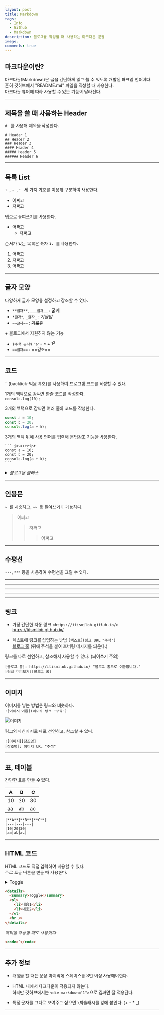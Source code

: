 ```yaml
---
layout: post
title: Markdown
tags:
  - Info
  - Github
  - Markdown
description: 블로그를 작성할 때 사용하는 마크다운 문법
image:
comments: true
---
```


## 마크다운이란?

마크다운(Markdown)은 글을 간단하게 읽고 쓸 수 있도록 개발된 마크업 언어이다.  
흔히 깃허브에서 "README.md" 파일을 작성할 때 사용한다.  
마크다운 뷰어에 따라 사용할 수 있는 기능이 달라진다.

---

## 제목을 쓸 때 사용하는 Header

`# ` 를 사용해 제목을 작성한다.

```
# Header 1
## Header 2
### Header 3
#### Header 4
##### Header 5
###### Header 6
```

---

## 목록 List

`+ `, `- `, `* ` 세 가지 기호를 이용해 구분하여 사용한다.

- 어쩌고
- 저쩌고

탭으로 들여쓰기를 사용한다.

- 어쩌고
  - 저쩌고

순서가 있는 목록은 숫자 `1. `를 사용한다.

1. 어쩌고
2. 저쩌고
3. 어쩌고

---

## 글자 모양

다양하게 글자 모양을 설정하고 강조할 수 있다.

- `**글자**`, `___글자__` : **굵게**
- `*글자*`, `_글자_` : _기울임_
- `~~글자~~` : ~~가로줄~~

\+ 블로그에서 지원하지 않는 기능

- `$수학 공식$` : $y = x + 1^2$
- `==글자==` : ==강조==

---

## 코드

<code class="language-plaintext highlighter-rouge">`</code> (backtick-억음 부호)를 사용하여 프로그램 코드를 작성할 수 있다.

1개의 백틱으로 감싸면 한줄 코드를 작성한다.  
`console.log(10);`

3개의 백택으로 감싸면 여러 줄의 코드를 작성한다.

```javascript
const a = 10;
const b = 20;
console.log(a + b);
```

3개의 백틱 뒤에 사용 언어를 입력해 문법강조 기능을 사용한다.

<pre class="highlight"><code>``` javascript
const a = 10;
const b = 20;
console.log(a + b);
```</code></pre>

<details>
<summary><em>블로그용 클래스</em></summary>
한줄 코드 : code class="language-plaintext highlighter-rouge"<br>
여러줄 코드 : pre class="highlight" > code
</details>

---

## 인용문

`> `를 사용하고, `>> `로 들여쓰기가 가능하다.

> 어쩌고
>
> > 저쩌고
> >
> > > 어쩌고

---

## 수평선

`---`, `***` 등을 사용하여 수평선을 그릴 수 있다.

---

---

---

---

---

## 링크

- 가장 간단한 자동 링크 `<https://itismilob.github.io/>`  
  <https://itismilob.github.io/>

* 텍스트에 링크를 삽입하는 방법 `[텍스트](링크 URL "주석")`  
  [블로그 홈](https://itismilob.github.io/ '블로그 홈')
  (뒤에 주석을 붙여 호버링 메시지를 띄운다.)

링크를 따로 선언하고, 참조해서 사용할 수 있다. (띄어쓰기 주의)

```
[블로그 홈]: https://itismilob.github.io/ "블로그 홈으로 이동합니다."
[링크 미리보기][블로그 홈]
```

---

## 이미지

이미지를 넣는 방법은 링크와 비슷하다.  
`![이미지 이름](이미지 링크 "주석")`

![이미지](https://img.freepik.com/fotos-premium/baby-alpaca-plaza-principal-cusco_191371-288.jpg 'Baby Alpaca')

링크와 마찬가지로 따로 선언하고, 참조할 수 있다.

```
![이미지][참조명]
[참조명]: 이미지 URL "주석"
```

---

## 표, 테이블

간단한 표를 만들 수 있다.

| **A** | **B** | **C** |
| ----- | ----- | ----- |
| 10    | 20    | 30    |
| aa    | ab    | ac    |

```
|**A**|**B**|**C**|
|---|---|---|
|10|20|30|
|aa|ab|ac|
```

---

## HTML 코드

HTML 코드도 직접 입력하여 사용할 수 있다.  
주로 토글 버튼을 만들 때 사용한다.

<details>
<summary>Toggle</summary>
<ol>
<li>내용1</li>
<li>내용2</li>
</ol>
<hr>
</details>

```html
<details>
  <summary>Toggle</summary>
  <ol>
    <li>내용1</li>
    <li>내용2</li>
  </ol>
  <hr />
</details>
```

_백틱을 작성할 때도 사용했다._

```html
<code>`</code>
```

---

## 추가 정보

- 개행을 할 때는 문장 마지막에 스페이스를 3번 이상 사용해야한다.

- HTML 내에서 마크다운이 적용되지 않는다.  
  하지만 깃허브에서는 `<div markdown="1">`으로 감싸면 잘 적용된다.

- 특정 문자를 그대로 보여주고 싶으면 `\`백슬래시를 앞에 붙인다. (\+ \- \* \_)

---

